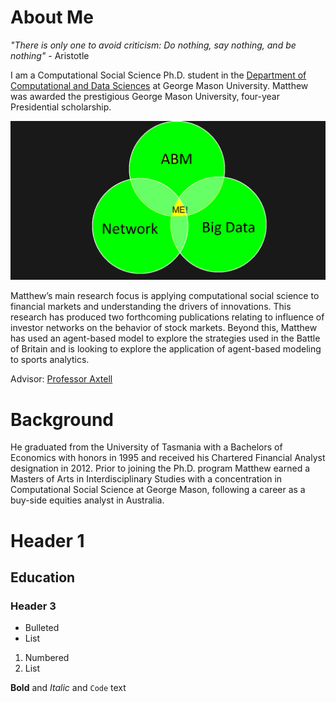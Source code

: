 # About Me

_"There is only one to avoid criticism: Do nothing, say nothing, and be nothing"_ - Aristotle 


I am a Computational Social Science Ph.D. student in the [Department of Computational and Data Sciences](https://cos.gmu.edu/cds/academic-programs/) at George Mason University. Matthew was awarded the prestigious George Mason University, four-year Presidential scholarship. 

![me](websiteimages/Picture1.png)

Matthew’s main research focus is applying computational social science to financial markets and understanding the drivers of innovations. This research has produced two forthcoming publications relating to influence of investor networks on the behavior of stock markets. Beyond this, Matthew has used an agent-based model to explore the strategies used in the Battle of Britain and is looking to explore the application of agent-based modeling to sports analytics.

 

Advisor: [Professor Axtell](http://www.css.gmu.edu/~axtell/Rob/Home.html)

# Background

He graduated from the University of Tasmania with a Bachelors of Economics with honors in 1995 and received his Chartered Financial Analyst designation in 2012. Prior to joining the Ph.D. program Matthew earned a Masters of Arts in Interdisciplinary Studies with a concentration in Computational Social Science at George Mason, following a career as a buy-side equities analyst in Australia.

# Header 1
## Education
### Header 3

- Bulleted
- List

1. Numbered
2. List




**Bold** and _Italic_ and `Code` text


